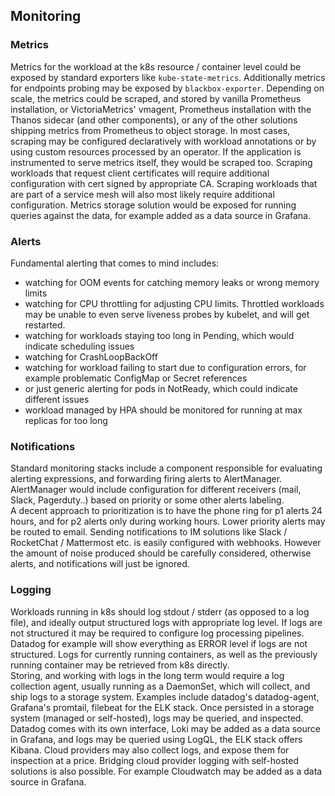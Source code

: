 ## Monitoring
### Metrics
Metrics for the workload at the k8s resource / container level could be exposed by standard exporters like `kube-state-metrics`. Additionally metrics for endpoints probing may be exposed by `blackbox-exporter`.
Depending on scale, the metrics could be scraped, and stored by vanilla Prometheus installation, or VictoriaMetrics' vmagent, Prometheus installation with the Thanos sidecar (and other components), or any of the other solutions shipping metrics from Prometheus to object storage. 
In most cases, scraping may be configured declaratively with workload annotations or by using custom resources processed by an operator.
If the application is instrumented to serve metrics itself, they would be scraped too. 
Scraping workloads that request client certificates will require additional configuration with cert signed by appropriate CA.
Scraping workloads that are part of a service mesh will also most likely require additional configuration. 
Metrics storage solution would be exposed for running queries against the data, for example added as a data source in Grafana. 
### Alerts
Fundamental alerting that comes to mind includes:

 - watching for OOM events for catching memory leaks or wrong memory limits
  - watching for CPU throttling for adjusting CPU limits. Throttled workloads may be unable to even serve liveness probes by kubelet, and will get restarted. 
  - watching for workloads staying too long in Pending, which would indicate scheduling issues 
  - watching for CrashLoopBackOff 
  - watching for workload failing to start due to configuration errors, for example problematic ConfigMap or Secret references 
   - or just generic alerting for pods in NotReady, which could indicate different issues 
   - workload managed by HPA should be monitored for running at max replicas for too long

### Notifications
Standard monitoring stacks include a component responsible for evaluating alerting expressions, and forwarding firing alerts to AlertManager. 
AlertManager would include configuration for different receivers (mail, Slack, Pagerduty..)  based on priority or some other alerts labeling.  
A decent approach to prioritization is to have the phone ring for p1 alerts 24 hours, and for p2 alerts only during working hours.  Lower priority alerts may be routed to email. 
Sending notifications to IM solutions like Slack / RocketChat / Mattermost etc. is easily configured with webhooks. However the amount of noise produced should be carefully considered, otherwise alerts, and notifications will just be ignored.

### Logging
Workloads running in k8s should log stdout / stderr (as opposed to a log file), and ideally output structured logs with appropriate log level. If logs are not structured it may be required to configure log processing pipelines. Datadog for example will show everything as ERROR level if logs are not structured.
Logs for currently running containers, as well as the previously running container may be retrieved from k8s directly.  
Storing, and working with logs in the long term would require a log collection agent, usually running as a DaemonSet, which will collect, and ship logs to a storage system. Examples include datadog's datadog-agent, Grafana's promtail, filebeat for the ELK stack. 
Once persisted in a storage system (managed or self-hosted), logs may be queried, and inspected. Datadog comes with its own interface, Loki may be added as a data source in Grafana, and logs may be queried using LogQL, the ELK stack offers Kibana. 
Cloud providers may also collect logs, and expose them for inspection at a price. Bridging cloud provider logging with self-hosted solutions is also possible. For example Cloudwatch may be added as a data source in Grafana. 
